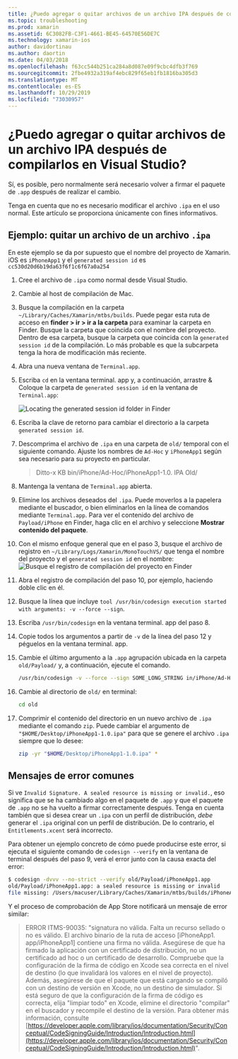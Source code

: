 ```yaml
---
title: ¿Puedo agregar o quitar archivos de un archivo IPA después de compilarlos en Visual Studio?
ms.topic: troubleshooting
ms.prod: xamarin
ms.assetid: 6C3082FB-C3F1-4661-BE45-64570E56DE7C
ms.technology: xamarin-ios
author: davidortinau
ms.author: daortin
ms.date: 04/03/2018
ms.openlocfilehash: f63cc544b251ca284a8d087e09f9cbc4dfb3f769
ms.sourcegitcommit: 2fbe4932a319af4ebc829f65eb1fb1816ba305d3
ms.translationtype: MT
ms.contentlocale: es-ES
ms.lasthandoff: 10/29/2019
ms.locfileid: "73030957"
---
```

# <a name="can-i-add-files-to-or-remove-files-from-an-ipa-file-after-building-it-in-visual-studio"></a>¿Puedo agregar o quitar archivos de un archivo IPA después de compilarlos en Visual Studio?

Sí, es posible, pero normalmente será necesario volver a firmar el paquete de `.app` después de realizar el cambio.

Tenga en cuenta que no es necesario modificar el archivo `.ipa` en el uso normal. Este artículo se proporciona únicamente con fines informativos.

## <a name="example-removing-a-file-from-a-ipa-archive"></a>Ejemplo: quitar un archivo de un archivo `.ipa`

En este ejemplo se da por supuesto que el nombre del proyecto de Xamarin. iOS es `iPhoneApp1` y el `generated session id` es `cc530d20d6b19da63f6f1c6f67a0a254`

1. Cree el archivo de `.ipa` como normal desde Visual Studio.

2. Cambie al host de compilación de Mac.

3. Busque la compilación en la carpeta `~/Library/Caches/Xamarin/mtbs/builds`. Puede pegar esta ruta de acceso en **finder > ir > ir a la carpeta** para examinar la carpeta en Finder. Busque la carpeta que coincida con el nombre del proyecto. Dentro de esa carpeta, busque la carpeta que coincida con la `generated session id` de la compilación. Lo más probable es que la subcarpeta tenga la hora de modificación más reciente.

4. Abra una nueva ventana de `Terminal.app`.

5. Escriba `cd` en la ventana terminal. app y, a continuación, arrastre & Coloque la carpeta de `generated session id` en la ventana de `Terminal.app`:

    ![](modify-ipa-images/session-id-folder.png "Locating the generated session id folder in Finder")

6. Escriba la clave de retorno para cambiar el directorio a la carpeta `generated session id`.

7. Descomprima el archivo de `.ipa` en una carpeta de `old/` temporal con el siguiente comando. Ajuste los nombres de `Ad-Hoc` y `iPhoneApp1` según sea necesario para su proyecto en particular.

    > Ditto-x KB bin/iPhone/Ad-Hoc/iPhoneApp1-1.0. IPA Old/

8. Mantenga la ventana de `Terminal.app` abierta.

9. Elimine los archivos deseados del `.ipa`. Puede moverlos a la papelera mediante el buscador, o bien eliminarlos en la línea de comandos mediante `Terminal.app`. Para ver el contenido del archivo de `Payload/iPhone` en Finder, haga clic en el archivo y seleccione **Mostrar contenido del paquete**.

10. Con el mismo enfoque general que en el paso 3, busque el archivo de registro en `~/Library/Logs/Xamarin/MonoTouchVS/` que tenga el nombre del proyecto y el `generated session id` en el nombre:![](modify-ipa-images/build-log.png "Busque el registro de compilación del proyecto en Finder")

11. Abra el registro de compilación del paso 10, por ejemplo, haciendo doble clic en él.

12. Busque la línea que incluye `tool /usr/bin/codesign execution started with arguments: -v --force --sign`.

13. Escriba `/usr/bin/codesign` en la ventana terminal. app del paso 8.

14. Copie todos los argumentos a partir de `-v` de la línea del paso 12 y péguelos en la ventana terminal. app.

15. Cambie el último argumento a la `.app` agrupación ubicada en la carpeta `old/Payload/` y, a continuación, ejecute el comando.

    ```bash
    /usr/bin/codesign -v --force --sign SOME_LONG_STRING in/iPhone/Ad-Hoc/iPhoneApp1.app/ResourceRules.plist --entitlements obj/iPhone/Ad-Hoc/Entitlements.xcent old/Payload/iPhoneApp1.app
    ```

16. Cambie al directorio de `old/` en terminal:

    ```bash
    cd old
    ```

17. Comprimir el contenido del directorio en un nuevo archivo de `.ipa` mediante el comando `zip`. Puede cambiar el argumento de `"$HOME/Desktop/iPhoneApp1-1.0.ipa"` para que se genere el archivo `.ipa` siempre que lo desee:

    ```bash
    zip -yr "$HOME/Desktop/iPhoneApp1-1.0.ipa" *
    ```

## <a name="common-error-messages"></a>Mensajes de error comunes

Si ve `Invalid Signature. A sealed resource is missing or invalid.`, eso significa que se ha cambiado algo en el paquete de `.app` y que el paquete de `.app` no se ha vuelto a firmar correctamente después. Tenga en cuenta también que si desea crear un `.ipa` con un perfil de distribución, _debe_ generar el `.ipa` original con un perfil de distribución. De lo contrario, el `Entitlements.xcent` será incorrecto.

Para obtener un ejemplo concreto de cómo puede producirse este error, si ejecuta el siguiente comando de `codesign --verify` en la ventana de terminal después del paso 9, verá el error junto con la causa exacta del error:

```bash
$ codesign -dvvv --no-strict --verify old/Payload/iPhoneApp1.app
old/Payload/iPhoneApp1.app: a sealed resource is missing or invalid
file missing: /Users/macuser/Library/Caches/Xamarin/mtbs/builds/iPhoneApp1/cc530d20d6b19da63f6f1c6f67a0a254/old/Payload/iPhoneApp1.app/MyFile.png
```

Y el proceso de comprobación de App Store notificará un mensaje de error similar:

> ERROR ITMS-90035: "signatura no válida. Falta un recurso sellado o no es válido. El archivo binario de la ruta de acceso [iPhoneApp1. app/iPhoneApp1] contiene una firma no válida. Asegúrese de que ha firmado la aplicación con un certificado de distribución, no un certificado ad hoc o un certificado de desarrollo. Compruebe que la configuración de la firma de código en Xcode sea correcta en el nivel de destino (lo que invalidará los valores en el nivel de proyecto). Además, asegúrese de que el paquete que está cargando se compiló con un destino de versión en Xcode, no un destino de simulador. Si está seguro de que la configuración de la firma de código es correcta, elija "limpiar todo" en Xcode, elimine el directorio "compilar" en el buscador y recompile el destino de la versión. Para obtener más información, consulte [https://developer.apple.com/library/ios/documentation/Security/Conceptual/CodeSigningGuide/Introduction/Introduction.html](https://developer.apple.com/library/ios/documentation/Security/Conceptual/CodeSigningGuide/Introduction/Introduction.html)".
